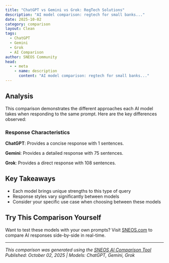 ```yaml
---
title: "ChatGPT vs Gemini vs Grok: RegTech Solutions"
description: "AI model comparison: regtech for small banks..."
date: 2025-10-02
category: comparison
layout: Clean
tags:
  - ChatGPT
  - Gemini
  - Grok
  - AI Comparison
author: SNEOS Community
head:
  - - meta
    - name: description
      content: "AI model comparison: regtech for small banks..."
---
```


<ChatComparison
  title="ChatGPT vs Gemini vs Grok: RegTech Solutions"
  prompt="regtech for small banks"
  :responses='{
    "ChatGPT": "Error calling OpenAI API.",
    "Gemini": "RegTech (Regulatory Technology) solutions can be a game-changer for small banks, helping them navigate the increasingly complex regulatory landscape efficiently and cost-effectively.  Here\u0027s a breakdown of how RegTech benefits small banks and the key areas it addresses:\n\n**Why RegTech is Important for Small Banks**\n\n*   **Reduced Compliance Costs:**  Manual processes for compliance are expensive and time-consuming. RegTech automates many of these tasks, lowering operational costs.\n*   **Improved Accuracy:** Automation reduces the risk of human error in data entry, reporting, and compliance checks.\n*   **Enhanced Efficiency:**  RegTech streamlines processes, freeing up staff to focus on core banking activities and customer service.\n*   **Staying Ahead of Regulatory Changes:**  RegTech solutions often include built-in updates to reflect the latest regulatory changes, reducing the risk of non-compliance.\n*   **Scalability:**  As the bank grows, RegTech solutions can easily scale to meet increasing compliance needs.\n*   **Improved Risk Management:**  RegTech provides better insights into risk exposure and helps banks proactively identify and mitigate potential issues.\n*   **Better Data Security:** RegTech solutions often incorporate robust security measures to protect sensitive customer data.\n*   **Competitive Advantage:** By streamlining compliance, small banks can compete more effectively with larger institutions that have dedicated compliance teams.\n*   **Attracting and Retaining Talent:**  Implementing modern technologies makes the bank a more attractive place to work, helping to attract and retain skilled employees.\n\n**Key Areas Where RegTech Helps Small Banks**\n\nHere\u0027s a breakdown of specific areas where RegTech offers solutions for small banks:\n\n*   **KYC/AML (Know Your Customer/Anti-Money Laundering):**\n    *   **Customer Onboarding:**  Automated identity verification, screening against watchlists (sanctions, PEPs), and risk assessment.\n    *   **Transaction Monitoring:**  Real-time monitoring of transactions to detect suspicious activity.\n    *   **KYC Refresh:**  Automated periodic reviews of customer information to ensure it\u0027s up-to-date.\n    *   **Sanctions Screening:**  Continuous screening of customers and transactions against global sanctions lists.\n    *   **Solutions:** Software that automates ID verification, watchlist screening, transaction monitoring, and reporting suspicious activity.  Examples include:\n        *   ComplyAdvantage\n        *   NICE Actimize\n        *   Dow Jones Risk \u0026 Compliance\n        *   LexisNexis Risk Solutions\n        *   ThetaRay (especially for cross-border payments)\n*   **Compliance Management:**\n    *   **Regulatory Change Management:**  Tracking and implementing changes to regulations.\n    *   **Policy Management:**  Creating, managing, and distributing compliance policies.\n    *   **Compliance Training:**  Online training modules to educate employees on regulatory requirements.\n    *   **Audit Trail:**  Maintaining a complete audit trail of compliance activities.\n    *   **Solutions:** Platforms that centralize compliance information, automate policy management, and track regulatory changes.  Examples include:\n        *   Wolters Kluwer Compliance Solutions\n        *   Thomson Reuters Regulatory Intelligence\n        *   LogicGate\n        *   MetricStream\n        *   NAVEX Global\n*   **Fraud Detection and Prevention:**\n    *   **Fraud Analytics:**  Using data analytics to identify fraudulent patterns and predict future fraud attempts.\n    *   **Real-Time Fraud Monitoring:**  Monitoring transactions in real-time to detect and prevent fraudulent activity.\n    *   **Account Takeover Prevention:**  Protecting customer accounts from unauthorized access.\n    *   **Solutions:** Software that uses AI and machine learning to detect fraud, block suspicious transactions, and protect customer data. Examples include:\n        *   Feedzai\n        *   Featurespace\n        *   SAS Fraud Management\n        *   ACI Worldwide\n        *   Simility (Google Cloud)\n*   **Risk Management:**\n    *   **Credit Risk Assessment:**  Using data analytics to assess the creditworthiness of borrowers.\n    *   **Operational Risk Management:**  Identifying and mitigating operational risks.\n    *   **Market Risk Management:**  Managing risks associated with market fluctuations.\n    *   **Regulatory Reporting:**  Automating the preparation and submission of regulatory reports (e.g., call reports, FR Y-9C).\n    *   **Solutions:** Platforms that provide a comprehensive view of risk exposure, automate risk assessments, and generate regulatory reports. Examples include:\n        *   IBM OpenPages\n        *   SAS Risk Management\n        *   Oracle Financial Services Analytical Applications\n        *   FIS Adaptiv\n        *   Provenir\n*   **Data Privacy and Security:**\n    *   **Data Masking:**  Protecting sensitive data by masking or anonymizing it.\n    *   **Data Encryption:**  Encrypting data to prevent unauthorized access.\n    *   **Access Control:**  Controlling access to sensitive data based on user roles.\n    *   **Solutions:** Software that helps banks comply with data privacy regulations like GDPR and CCPA. Examples include:\n        *   OneTrust\n        *   TrustArc\n        *   Securiti.ai\n        *   BigID\n        *   DataGrail\n*   **Reporting:**\n    *   Automating the creation and submission of regulatory reports.\n    *   Ensuring data accuracy and consistency across reports.\n    *   Providing audit trails for reporting processes.\n    *   **Solutions:** Often integrated within the platforms mentioned above, or specialized reporting tools that connect to various data sources.\n\n**Considerations for Small Banks When Choosing RegTech Solutions**\n\n*   **Scalability:**  The solution should be able to grow with the bank\u0027s needs.\n*   **Integration:**  The solution should integrate with the bank\u0027s existing systems.\n*   **Ease of Use:**  The solution should be user-friendly and require minimal training.\n*   **Cost:**  The solution should be affordable and offer a good return on investment. Consider SaaS (Software as a Service) models for lower upfront costs.\n*   **Vendor Reputation and Support:**  Choose a reputable vendor with a proven track record and excellent customer support.\n*   **Security:**  Ensure the solution meets the bank\u0027s security requirements.\n*   **Customization:**  The solution should be customizable to meet the bank\u0027s specific needs.\n*   **Regulatory Compliance:**  The vendor should stay up-to-date on the latest regulatory changes.\n*   **Data Privacy:**  Ensure the solution complies with data privacy regulations like GDPR and CCPA.\n*   **Total Cost of Ownership:** Consider not just the initial purchase price, but also implementation costs, training, maintenance, and ongoing support.\n\n**Steps to Implement RegTech in a Small Bank**\n\n1.  **Assess Needs:**  Identify the specific regulatory challenges and compliance gaps the bank faces.\n2.  **Research Solutions:**  Explore different RegTech solutions that address those needs.\n3.  **Evaluate Vendors:**  Compare vendors based on cost, features, ease of use, security, and support.\n4.  **Pilot Project:**  Implement the solution in a limited area to test its effectiveness.\n5.  **Full Deployment:**  Roll out the solution across the entire bank.\n6.  **Training:**  Provide comprehensive training to employees on how to use the solution.\n7.  **Monitoring and Maintenance:**  Continuously monitor the solution\u0027s performance and maintain it to ensure it remains effective.\n\n**Specific Recommendations for Small Banks:**\n\n*   **Start Small:** Don\u0027t try to implement everything at once. Focus on the most pressing compliance challenges first.\n*   **Cloud-Based Solutions:**  Consider cloud-based RegTech solutions for lower upfront costs and easier scalability.\n*   **Look for Integration:**  Choose solutions that integrate with your core banking system and other existing software.\n*   **Seek Expert Advice:**  Consult with RegTech experts to get help with selecting and implementing the right solutions.\n*   **Engage Employees:**  Involve employees in the implementation process to get their buy-in and ensure the solution meets their needs.\n\n**Conclusion:**\n\nRegTech is no longer a luxury, but a necessity for small banks to remain competitive and compliant. By carefully selecting and implementing the right RegTech solutions, small banks can reduce costs, improve efficiency, and mitigate risk, ultimately freeing up resources to focus on serving their customers and growing their business. Remember to prioritize solutions that address your specific needs and offer a good return on investment.\n",
    "Grok": "RegTech, short for Regulatory Technology, refers to the use of technology to help financial institutions, including small banks, comply with regulatory requirements more efficiently and cost-effectively. For small banks, which often operate with limited resources and staff compared to larger institutions, RegTech solutions can be a game-changer by automating compliance tasks, reducing operational risks, and minimizing the burden of regulatory reporting. Here\u0027s a detailed look at how RegTech can benefit small banks and key considerations for implementation:\n\n---\n\n### **Why RegTech Matters for Small Banks**\nSmall banks face the same complex regulatory environment as larger institutions but often lack the budget, IT infrastructure, or specialized compliance teams to handle these requirements effectively. RegTech offers solutions to:\n1. **Reduce Costs**: Automating compliance processes cuts down on manual labor and consultancy fees.\n2. **Improve Efficiency**: Streamlines repetitive tasks like data collection, monitoring, and reporting.\n3. **Minimize Risk**: Helps identify and mitigate risks related to non-compliance, fraud, or cybersecurity.\n4. **Stay Competitive**: Allows small banks to focus on core business activities (e.g., customer service, lending) instead of being bogged down by regulatory burdens.\n5. **Adapt to Changes**: RegTech tools often update automatically to reflect new regulations, helping small banks stay compliant without constant manual intervention.\n\n---\n\n### **Key RegTech Solutions for Small Banks**\nBelow are some specific areas where RegTech can support small banks, along with examples of applicable tools or functionalities:\n\n1. **Anti-Money Laundering (AML) and Know Your Customer (KYC) Compliance**\n   - **Challenge**: Small banks must screen customers, monitor transactions, and report suspicious activities under AML/CFT (Countering the Financing of Terrorism) regulations.\n   - **RegTech Solution**: Automated AML/KYC tools use AI and machine learning to screen customers against sanctions lists, detect unusual transaction patterns, and generate alerts for suspicious activities.\n     - Example Tools: ComplyAdvantage, Refinitiv, or Trulioo for customer due diligence and real-time monitoring.\n   - **Benefit**: Reduces false positives, saves time on manual checks, and ensures compliance with laws like the Bank Secrecy Act (BSA) in the U.S.\n\n2. **Regulatory Reporting**\n   - **Challenge**: Small banks must submit regular reports to regulators (e.g., FDIC, Federal Reserve, or local authorities) on capital adequacy, liquidity, and other metrics.\n   - **RegTech Solution**: Reporting platforms aggregate data from various systems, standardize it, and generate reports in the required format.\n     - Example Tools: AxiomSL, Wolters Kluwer, or Adenza (formerly Calypso) for automated report generation.\n   - **Benefit**: Reduces errors in reporting and frees staff from time-consuming data compilation.\n\n3. **Cybersecurity and Data Protection**\n   - **Challenge**: Small banks are vulnerable to cyberattacks and must comply with data protection laws like GDPR (in Europe) or CCPA (in California).\n   - **RegTech Solution**: Tools for real-time threat detection, encryption, and data breach monitoring help protect sensitive information.\n     - Example Tools: Darktrace for AI-driven threat detection, or Varonis for data security and monitoring.\n   - **Benefit**: Enhances customer trust by safeguarding data and helps avoid penalties for data breaches.\n\n4. **Fraud Detection and Prevention**\n   - **Challenge**: Small banks face risks of fraud, including payment fraud and identity theft, which can lead to financial losses and reputational damage.\n   - **RegTech Solution**: AI-based fraud detection systems analyze transaction patterns and flag anomalies in real-time.\n     - Example Tools: Feedzai or FICO Falcon for fraud prevention.\n   - **Benefit**: Protects the bank and its customers from financial crime with minimal manual oversight.\n\n5. **Risk Management**\n   - **Challenge**: Small banks must assess and manage credit, operational, and market risks under regulations like Basel III (where applicable).\n   - **RegTech Solution**: Risk assessment tools provide dashboards and analytics to monitor risk exposure and ensure compliance.\n     - Example Tools: LogicGate or MetricStream for risk management automation.\n   - **Benefit**: Offers actionable insights and ensures adherence to risk-related regulations.\n\n6. **Customer Onboarding and Digital Identity Verification**\n   - **Challenge**: Manual onboarding processes are slow and error-prone, often leading to poor customer experiences.\n   - **RegTech Solution**: Digital identity verification tools streamline onboarding by verifying identities online using eIDV (electronic Identity Verification) and biometrics.\n     - Example Tools: Onfido or Jumio for secure, fast onboarding.\n   - **Benefit**: Enhances customer experience while meeting KYC requirements.\n\n---\n\n### **Benefits of RegTech for Small Banks**\n- **Scalability**: Many RegTech solutions are cloud-based and subscription-priced, allowing small banks to scale usage as needed without heavy upfront investments.\n- **Focus on Core Business**: By automating compliance tasks, staff can focus on customer relationships and revenue-generating activities.\n- **Regulatory Agility**: RegTech tools often update in real-time to reflect new regulations, helping small banks stay ahead of changes.\n- **Level Playing Field**: Access to affordable RegTech allows small banks to compete with larger institutions that have in-house compliance teams.\n\n---\n\n### **Challenges of Adopting RegTech for Small Banks**\nWhile RegTech offers numerous advantages, small banks may face hurdles in implementation:\n1. **Cost of Implementation**: Even though RegTech is often cost-effective in the long run, initial setup costs or subscription fees can strain tight budgets.\n2. **Integration Issues**: Many small banks use legacy IT systems that may not easily integrate with modern RegTech solutions.\n3. **Lack of Expertise**: Small banks may lack in-house tech or compliance expertise to select and manage RegTech tools.\n4. **Data Privacy Concerns**: Storing sensitive customer data on third-party platforms (e.g., cloud-based RegTech) raises concerns about security and compliance with data protection laws.\n5. **Vendor Dependency**: Relying on a RegTech provider can be risky if the vendor fails to update its software or goes out of business.\n\n---\n\n### **Steps for Small Banks to Adopt RegTech**\n1. **Assess Needs and Budget**: Identify key compliance pain points (e.g., AML, reporting) and allocate a realistic budget for RegTech solutions.\n2. **Research Vendors**: Look for RegTech providers that cater to small banks with affordable, user-friendly, and scalable solutions. Check reviews and ask for demos.\n3. **Start Small**: Begin with one or two critical areas (e.g., AML/KYC) before expanding to other RegTech tools.\n4. **Ensure Integration**: Choose solutions compatible with existing systems or consider cloud-based options to minimize integration challenges.\n5. **Train Staff**: Provide training to ensure employees can use the new tools effectively.\n6. **Monitor and Evaluate**: Continuously assess the performance of RegTech solutions and ensure they meet regulatory and business needs.\n7. **Partner with Experts**: Consider working with consultants or industry groups (e.g., community banking associations) for guidance on RegTech adoption.\n\n---\n\n### **Popular RegTech Providers for Small Banks**\nHere are a few RegTech providers known for solutions suitable for smaller financial institutions:\n- **ComplyAdvantage**: Focuses on AML/KYC with AI-driven risk screening.\n- **Trulioo**: Offers identity verification and KYC tools for customer onboarding.\n- **Feedzai**: Provides fraud detection and prevention using machine learning.\n- **Onfido**: Specializes in digital identity verification for secure onboarding.\n- **LogicGate**: Offers customizable risk and compliance management platforms.\n- **Wolters Kluwer**: Provides regulatory reporting and compliance solutions tailored for smaller banks.\n\nMany of these providers offer flexible pricing models (e.g., pay-as-you-go or subscription-based) that can fit the budgets of small banks.\n\n---\n\n### **Regulatory Frameworks Small Banks Should Focus On**\nDepending on their location, small banks must ensure compliance with specific regulations, and RegTech can help address these:\n- **United States**: Bank Secrecy Act (BSA), Dodd-Frank Act, Community Reinvestment Act (CRA), and FDIC regulations.\n- **Europe**: GDPR (data protection), PSD2 (payments), and MiFID II (financial markets).\n- **Asia-Pacific**: Varies by country, but often includes AML/CFT laws and data protection regulations (e.g., PDPA in Singapore).\n- **Global Standards**: Basel III (capital and liquidity requirements) and FATF (Financial Action Task Force) guidelines for AML/CFT.\n\n---\n\n### **Future of RegTech for Small Banks**\nThe RegTech industry is evolving rapidly, with trends that could further benefit small banks:\n- **AI and Machine Learning**: More advanced algorithms will improve fraud detection and risk assessment.\n- **Blockchain**: Could enhance transparency in transactions and compliance reporting.\n- **Open Banking**: RegTech will play a role in securing data sharing under open banking frameworks.\n- **Collaboration**: Small banks may increasingly collaborate through industry consortia to share RegTech costs and resources.\n\n---\n\n### **Conclusion**\nRegTech is a vital tool for small banks looking to navigate regulatory complexities without breaking the bank. By automating compliance processes, enhancing risk management, and improving operational efficiency, RegTech enables small banks to remain compliant and competitive. However, successful adoption requires careful planning, vendor selection, and staff training. Starting small and focusing on high-impact areas like AML/KYC or reporting can help small banks ease into RegTech adoption and realize its benefits over time."
  }'
  published-date="09:23"
/>

## Analysis

This comparison demonstrates the different approaches each AI model takes when responding to the same prompt. Here are the key differences observed:

### Response Characteristics

**ChatGPT**: Provides a concise response with 1 sentences. 

**Gemini**: Provides a detailed response with 75 sentences. 

**Grok**: Provides a direct response with 108 sentences. 

## Key Takeaways

- Each model brings unique strengths to this type of query
- Response styles vary significantly between models
- Consider your specific use case when choosing between these models

## Try This Comparison Yourself

Want to test these models with your own prompts? Visit [SNEOS.com](https://sneos.com) to compare AI responses side-by-side in real-time.

---

*This comparison was generated using the [SNEOS AI Comparison Tool](https://sneos.com)*
*Published: October 02, 2025 | Models: ChatGPT, Gemini, Grok*
